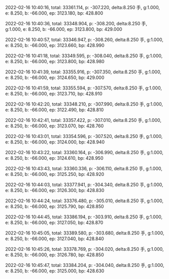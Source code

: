 2022-02-16 10:40:16, total: 33361.114, p: -307.220, delta:8.250 手, g:1.000, e: 8.250, b: -66.000, ep: 3123.180, bp: 428.800

2022-02-16 10:40:36, total: 33348.904, p: -308.200, delta:8.250 手, g:1.000, e: 8.250, b: -66.000, ep: 3123.800, bp: 429.000

2022-02-16 10:40:57, total: 33346.947, p: -308.260, delta:8.250 手, g:1.000, e: 8.250, b: -66.000, ep: 3123.660, bp: 428.990

2022-02-16 10:41:18, total: 33349.595, p: -308.040, delta:8.250 手, g:1.000, e: 8.250, b: -66.000, ep: 3123.800, bp: 428.980

2022-02-16 10:41:39, total: 33355.916, p: -307.350, delta:8.250 手, g:1.000, e: 8.250, b: -66.000, ep: 3124.650, bp: 429.000

2022-02-16 10:41:59, total: 33355.594, p: -307.570, delta:8.250 手, g:1.000, e: 8.250, b: -66.000, ep: 3123.710, bp: 428.910

2022-02-16 10:42:20, total: 33348.210, p: -307.990, delta:8.250 手, g:1.000, e: 8.250, b: -66.000, ep: 3122.490, bp: 428.810

2022-02-16 10:42:41, total: 33357.422, p: -307.010, delta:8.250 手, g:1.000, e: 8.250, b: -66.000, ep: 3123.070, bp: 428.760

2022-02-16 10:43:01, total: 33354.596, p: -307.520, delta:8.250 手, g:1.000, e: 8.250, b: -66.000, ep: 3124.000, bp: 428.940

2022-02-16 10:43:22, total: 33360.164, p: -306.990, delta:8.250 手, g:1.000, e: 8.250, b: -66.000, ep: 3124.610, bp: 428.950

2022-02-16 10:43:43, total: 33360.336, p: -306.110, delta:8.250 手, g:1.000, e: 8.250, b: -66.000, ep: 3125.250, bp: 428.920

2022-02-16 10:44:03, total: 33377.941, p: -304.340, delta:8.250 手, g:1.000, e: 8.250, b: -66.000, ep: 3126.300, bp: 428.830

2022-02-16 10:44:24, total: 33376.480, p: -305.010, delta:8.250 手, g:1.000, e: 8.250, b: -66.000, ep: 3125.790, bp: 428.850

2022-02-16 10:44:45, total: 33386.194, p: -303.910, delta:8.250 手, g:1.000, e: 8.250, b: -66.000, ep: 3127.050, bp: 428.870

2022-02-16 10:45:05, total: 33389.580, p: -303.680, delta:8.250 手, g:1.000, e: 8.250, b: -66.000, ep: 3127.040, bp: 428.840

2022-02-16 10:45:26, total: 33378.769, p: -304.020, delta:8.250 手, g:1.000, e: 8.250, b: -66.000, ep: 3126.780, bp: 428.850

2022-02-16 10:45:47, total: 33384.204, p: -304.040, delta:8.250 手, g:1.000, e: 8.250, b: -66.000, ep: 3125.000, bp: 428.630